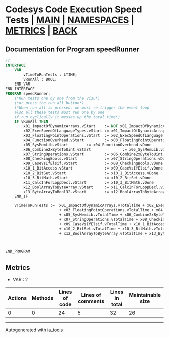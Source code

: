 # Codesys Code Execution Speed Tests | [MAIN] | [NAMESPACES] | [METRICS] | [BACK]  

## Documentation for Program speedRunner  

```pascal
//  
INTERFACE
    VAR 
        vTimeToRunTests : LTIME;
        vRunAll : BOOL;
    END_VAR
END_INTERFACE
PROGRAM speedRunner:
    (*Run tests one by one from the visu*)
    (*or press the run all button*)
    (*When run all is pressed, we must re trigger the event loop
    also all these tests must run one by one
    if run cyclically it messes up the total time*)
    IF vRunAll THEN
    	x01_ImpactOfDynamicArrays.vStart 	:= NOT x01_ImpactOfDynamicArrays.vDone;
    	x02_ExecSpeedOfLanguageTypes.vStart := x01_ImpactOfDynamicArrays.vDone 		AND NOT x02_ExecSpeedOfLanguageTypes.vDone;
    	x03_FloatingPointOperations.vStart 	:= x02_ExecSpeedOfLanguageTypes.vDone 	AND NOT x03_FloatingPointOperations.vDone;
    	x04_FunctionOverhead.vStart 		:= x03_FloatingPointOperations.vDone 	AND NOT x04_FunctionOverhead.vDone;
    	x05_SysMemLib.vStart 		:= x04_FunctionOverhead.vDone 			AND NOT x05_SysMemLib.vDone;
    	x06_Combine2xByteToUint.vStart 				:= x05_SysMemLib.vDone 			AND NOT x06_Combine2xByteToUint.vDone;
    	x07_StringOperations.vStart 		:= x06_Combine2xByteToUint.vDone 				AND NOT x07_StringOperations.vDone;
    	x08_CheckingBools.vStart 			:= x07_StringOperations.vDone			AND NOT x08_CheckingBools.vDone;
    	x09_CaseVsIfElsif.vStart 			:= x08_CheckingBools.vDone 				AND NOT x09_CaseVsIfElsif.vDone;
    	x10_1_BitAccess.vStart 				:= x09_CaseVsIfElsif.vDone 				AND NOT x10_1_BitAccess.vDone;
    	x10_2_BitSet.vStart 				:= x10_1_BitAccess.vDone 				AND NOT x10_2_BitSet.vDone;
    	x10_3_BitMath.vStart 				:= x10_2_BitSet.vDone 					AND NOT x10_3_BitMath.vDone;
    	x11_CalcInForLoppDecl.vStart 		:= x10_3_BitMath.vDone 					AND NOT x11_CalcInForLoppDecl.vDone;
    	x12_BoolArrayToByteArray.vStart 	:= x11_CalcInForLoppDecl.vDone 			AND NOT x12_BoolArrayToByteArray.vDone;
    	x13_ByteArrayToBool32.vStart 		:= x12_BoolArrayToByteArray.vDone 		AND NOT x13_ByteArrayToBool32.vDone;
    END_IF

    vTimeToRunTests :=  x01_ImpactOfDynamicArrays.vTotalTime + x02_ExecSpeedOfLanguageTypes.vTotalTime
    					+ x03_FloatingPointOperations.vTotalTime + x04_FunctionOverhead.vTotalTime
    					+ x05_SysMemLib.vTotalTime + x06_Combine2xByteToUint.vTotalTime
    					+ x07_StringOperations.vTotalTime + x08_CheckingBools.vTotalTime
    					+ x09_CaseVsIfElsif.vTotalTime + x10_1_BitAccess.vTotalTime
    					+ x10_2_BitSet.vTotalTime + x10_3_BitMath.vTotalTime + x11_CalcInForLoppDecl.vTotalTime
    					+ x12_BoolArrayToByteArray.vTotalTime + x13_ByteArrayToBool32.vTotalTime;
    					


END_PROGRAM
```

## Metrics  

- VAR : 2

| Actions | Methods | Lines of code | Lines of comments | Lines in total | Maintainable size |
| ------- | ------- | ------------- | ----------------- | -------------- | ----------------- |
| 0 | 0 | 24 |5 |32 | 26 |

---
Autogenerated with [ia_tools](https://github.com/tkucic/ia_tools)  

[MAIN]: ../../../../index_st.md
[NAMESPACES]: ../../nsList_st.md
[METRICS]: ../../../metrics_st.md
[BACK]: ../nsMain_st.md
